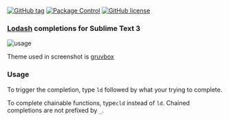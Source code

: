 <p>
  <a href="https://github.com/Briles/lodash-completions/tags"><img src="https://img.shields.io/github/tag/Briles/lodash-completions.svg?style=flat-square" alt="GitHub tag"></a>
  <a href="https://packagecontrol.io/packages/Lodash%20Completions"><img src="https://img.shields.io/packagecontrol/dt/Lodash%20Completions.svg?style=flat-square" alt="Package Control"></a>
  <a href="https://github.com/Briles/lodash-completions/blob/master/LICENSE"><img src="https://img.shields.io/github/license/Briles/lodash-completions.svg?style=flat-square" alt="GitHub license"></a>
</p>

### [Lodash](https://lodash.com/) completions for Sublime Text 3

![usage](http://i.imgur.com/wxMNRXe.gif)

Theme used in screenshot is [gruvbox](https://packagecontrol.io/packages/gruvbox)


### Usage

To trigger the completion, type `ld` followed by what your trying to complete.

To complete chainable functions, type`cld` instead of `ld`. Chained completions are not prefixed by `_`.
